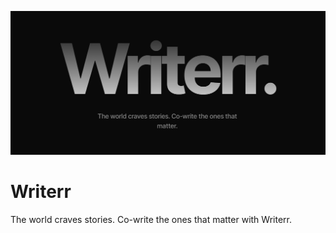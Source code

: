 ![logo](https://github.com/AkshatT5/writerr/blob/main/images/logo.png)

# Writerr
The world craves stories. Co-write the ones that matter with Writerr.
